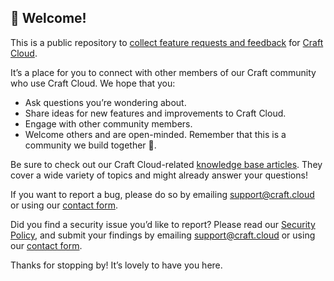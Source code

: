 ## 👋 Welcome!

This is a public repository to [collect feature requests and feedback](https://github.com/craftcms/cloud/discussions) for [Craft Cloud](https://craftcms.com/cloud).

It’s a place for you to connect with other members of our Craft community who use Craft Cloud. We hope that you:

* Ask questions you’re wondering about.
* Share ideas for new features and improvements to Craft Cloud.
* Engage with other community members.
* Welcome others and are open-minded. Remember that this is a community we build together 💪.

Be sure to check out our Craft Cloud-related [knowledge base articles](https://craftcms.com/knowledge-base/cloud). They cover a wide variety of topics and might already answer your questions!

If you want to report a bug, please do so by emailing support@craft.cloud or using our [contact form](https://craftcms.com/contact).

Did you find a security issue you’d like to report? Please read our [Security Policy](https://github.com/craftcms/cloud?tab=security-ov-file), and submit your findings by emailing support@craft.cloud or using our [contact form](https://craftcms.com/contact).

Thanks for stopping by! It’s lovely to have you here.
